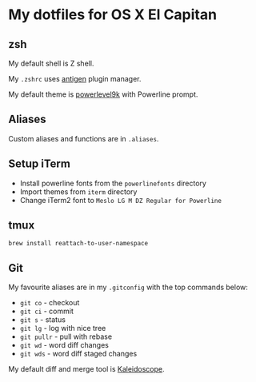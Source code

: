My dotfiles for OS X El Capitan
===============================

zsh
---

My default shell is Z shell.

My `.zshrc` uses [antigen](https://github.com/zsh-users/antigen) plugin manager.

My default theme is [powerlevel9k](https://github.com/bhilburn/powerlevel9k) with Powerline prompt.

Aliases
-------

Custom aliases and functions are in `.aliases`.

Setup iTerm
-----------

- Install powerline fonts from the `powerlinefonts` directory
- Import themes from `iterm` directory
- Change iTerm2 font to `Meslo LG M DZ Regular for Powerline`

tmux
----

```
brew install reattach-to-user-namespace
```

Git
---

My favourite aliases are in my `.gitconfig` with the top commands below:

- `git co` - checkout
- `git ci` - commit
- `git s` - status
- `git lg` - log with nice tree
- `git pullr` - pull with rebase
- `git wd` - word diff changes
- `git wds` - word diff staged changes

My default diff and merge tool is [Kaleidoscope](http://www.kaleidoscopeapp.com/).
